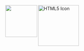 <img src="/images/html5.gif" alt="HTML5 Icon" style="width:128px;height:128px;"><img align="left" width="100" height="100" src="https://www.linkedin.com/in/monica-crowe-2944ba114/">
